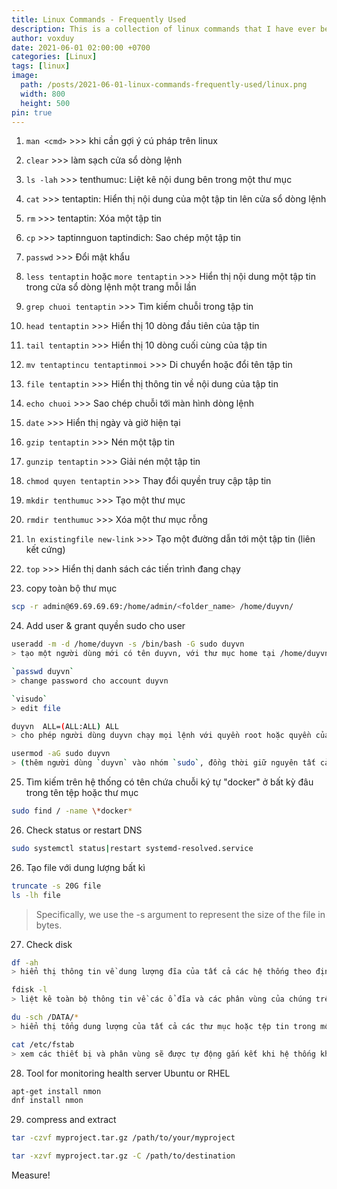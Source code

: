 ```yaml
---
title: Linux Commands - Frequently Used
description: This is a collection of linux commands that I have ever been. And I still keep it up-to-date currently.
author: voxduy
date: 2021-06-01 02:00:00 +0700
categories: [Linux]
tags: [linux]
image:
  path: /posts/2021-06-01-linux-commands-frequently-used/linux.png
  width: 800
  height: 500
pin: true
---
```


1. `man <cmd>` >>> khi cần gợi ý cú pháp trên linux

2. `clear` >>> làm sạch cửa sổ dòng lệnh

3. `ls -lah` >>> tenthumuc: Liệt kê nội dung bên trong một thư mục

4. `cat` >>> tentaptin: Hiển thị nội dung của một tập tin lên cửa sổ dòng lệnh

5. `rm` >>> tentaptin: Xóa một tập tin

6. `cp` >>> taptinnguon taptindich: Sao chép một tập tin

7. `passwd` >>> Đổi mật khẩu

8. `less tentaptin` hoặc `more tentaptin` >>> Hiển thị nội dung một tập tin trong cửa sổ dòng lệnh một trang mỗi lần

9.  `grep chuoi tentaptin` >>> Tìm kiếm chuỗi trong tập tin

10. `head tentaptin` >>> Hiển thị 10 dòng đầu tiên của tập tin

11. `tail tentaptin` >>> Hiển thị 10 dòng cuối cùng của tập tin

12. `mv tentaptincu tentaptinmoi` >>> Di chuyển hoặc đổi tên tập tin

13. `file tentaptin` >>> Hiển thị thông tin về nội dung của tập tin

14. `echo chuoi` >>> Sao chép chuỗi tới màn hình dòng lệnh

15. `date` >>> Hiển thị ngày và giờ hiện tại

16. `gzip tentaptin` >>> Nén một tập tin

17. `gunzip tentaptin` >>> Giải nén một tập tin

18. `chmod quyen tentaptin` >>> Thay đổi quyền truy cập tập tin

19. `mkdir tenthumuc` >>> Tạo một thư mục

20. `rmdir tenthumuc` >>> Xóa một thư mục rỗng

21. `ln existingfile new-link` >>> Tạo một đường dẫn tới một tập tin (liên kết cứng)

22. `top` >>> Hiển thị danh sách các tiến trình đang chạy

23. copy toàn bộ thư mục

```bash
scp -r admin@69.69.69.69:/home/admin/<folder_name> /home/duyvn/
```

24.   Add user & grant quyền sudo cho user

```bash
useradd -m -d /home/duyvn -s /bin/bash -G sudo duyvn
> tạo một người dùng mới có tên duyvn, với thư mục home tại /home/duyvn, sử dụng shell bash, và có quyền quản trị (là thành viên của nhóm sudo)

`passwd duyvn`
> change password cho account duyvn

`visudo`
> edit file

duyvn  ALL=(ALL:ALL) ALL
> cho phép người dùng duyvn chạy mọi lệnh với quyền root hoặc quyền của bất kỳ người dùng nào khác trên hệ thống

usermod -aG sudo duyvn
> (thêm người dùng `duyvn` vào nhóm `sudo`, đồng thời giữ nguyên tất cả các nhóm mà người dùng này đã thuộc về trước đó. Sau khi thực hiện lệnh này, `duyvn` sẽ có quyền thực hiện các lệnh với quyền của người dùng root thông qua lệnh `sudo`)
```

25.  Tìm kiếm trên hệ thống có tên chứa chuỗi ký tự "docker" ở bất kỳ đâu trong tên tệp hoặc thư mục

```bash
sudo find / -name \*docker*
```

26. Check status or restart DNS

```bash
sudo systemctl status|restart systemd-resolved.service
```

26. Tạo file với dung lượng bất kì

```bash
truncate -s 20G file
ls -lh file
```
> Specifically, we use the -s argument to represent the size of the file in bytes.

27.  Check disk

```bash
df -ah
> hiển thị thông tin về dung lượng đĩa của tất cả các hệ thống theo định dạng human-readable

fdisk -l
> liệt kê toàn bộ thông tin về các ổ đĩa và các phân vùng của chúng trên hệ thống

du -sch /DATA/*
> hiển thị tổng dung lượng của tất cả các thư mục hoặc tệp tin trong một thư mục cụ thể

cat /etc/fstab
> xem các thiết bị và phân vùng sẽ được tự động gắn kết khi hệ thống khởi động
```

28. Tool for monitoring health server Ubuntu or RHEL

```bash
apt-get install nmon
dnf install nmon
```

29. compress and extract

```bash
tar -czvf myproject.tar.gz /path/to/your/myproject

tar -xzvf myproject.tar.gz -C /path/to/destination
```

Measure!
